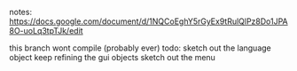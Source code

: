 notes: https://docs.google.com/document/d/1NQCoEghY5rGyEx9tRulQlPz8Do1JPA8O-uoLq3tpTJk/edit


this branch wont compile (probably ever)
todo: sketch out the language object
keep refining the gui objects
sketch out the menu


